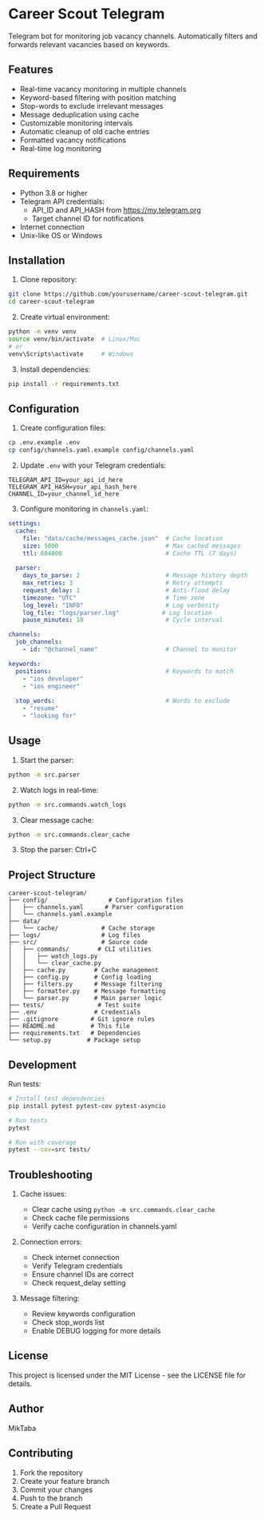 # Career Scout Telegram

Telegram bot for monitoring job vacancy channels. Automatically filters and forwards relevant vacancies based on keywords.

## Features
- Real-time vacancy monitoring in multiple channels
- Keyword-based filtering with position matching
- Stop-words to exclude irrelevant messages
- Message deduplication using cache
- Customizable monitoring intervals
- Automatic cleanup of old cache entries
- Formatted vacancy notifications
- Real-time log monitoring

## Requirements
- Python 3.8 or higher
- Telegram API credentials:
  - API_ID and API_HASH from https://my.telegram.org
  - Target channel ID for notifications
- Internet connection
- Unix-like OS or Windows

## Installation

1. Clone repository:
```bash
git clone https://github.com/yourusername/career-scout-telegram.git
cd career-scout-telegram
```

2. Create virtual environment:
```bash
python -m venv venv
source venv/bin/activate  # Linux/Mac
# or
venv\Scripts\activate     # Windows
```

3. Install dependencies:
```bash
pip install -r requirements.txt
```

## Configuration

1. Create configuration files:
```bash
cp .env.example .env
cp config/channels.yaml.example config/channels.yaml
```

2. Update `.env` with your Telegram credentials:
```env
TELEGRAM_API_ID=your_api_id_here
TELEGRAM_API_HASH=your_api_hash_here
CHANNEL_ID=your_channel_id_here
```

3. Configure monitoring in `channels.yaml`:
```yaml
settings:
  cache:
    file: "data/cache/messages_cache.json"  # Cache location
    size: 5000                              # Max cached messages
    ttl: 604800                             # Cache TTL (7 days)
  
  parser:
    days_to_parse: 2                        # Message history depth
    max_retries: 3                          # Retry attempts
    request_delay: 1                        # Anti-flood delay
    timezone: "UTC"                         # Time zone
    log_level: "INFO"                       # Log verbosity
    log_file: "logs/parser.log"            # Log location
    pause_minutes: 10                       # Cycle interval

channels:
  job_channels:
    - id: "@channel_name"                   # Channel to monitor

keywords:
  positions:                                # Keywords to match
    - "ios developer"
    - "ios engineer"
  
  stop_words:                               # Words to exclude
    - "resume"
    - "looking for"
```

## Usage

1. Start the parser:
```bash
python -m src.parser
```

2. Watch logs in real-time:
```bash
python -m src.commands.watch_logs
```

3. Clear message cache:
```bash
python -m src.commands.clear_cache
```
3. Stop the parser:  Ctrl+C 

## Project Structure
```
career-scout-telegram/
├── config/                 # Configuration files
│   ├── channels.yaml      # Parser configuration
│   └── channels.yaml.example
├── data/
│   └── cache/            # Cache storage
├── logs/                 # Log files
├── src/                  # Source code
│   ├── commands/        # CLI utilities
│   │   ├── watch_logs.py
│   │   └── clear_cache.py
│   ├── cache.py        # Cache management
│   ├── config.py       # Config loading
│   ├── filters.py      # Message filtering
│   ├── formatter.py    # Message formatting
│   └── parser.py       # Main parser logic
├── tests/               # Test suite
├── .env                # Credentials
├── .gitignore         # Git ignore rules
├── README.md          # This file
├── requirements.txt   # Dependencies
└── setup.py          # Package setup
```

## Development

Run tests:
```bash
# Install test dependencies
pip install pytest pytest-cov pytest-asyncio

# Run tests
pytest

# Run with coverage
pytest --cov=src tests/
```

## Troubleshooting

1. Cache issues:
   - Clear cache using `python -m src.commands.clear_cache`
   - Check cache file permissions
   - Verify cache configuration in channels.yaml

2. Connection errors:
   - Check internet connection
   - Verify Telegram credentials
   - Ensure channel IDs are correct
   - Check request_delay setting

3. Message filtering:
   - Review keywords configuration
   - Check stop_words list
   - Enable DEBUG logging for more details

## License

This project is licensed under the MIT License - see the LICENSE file for details.

## Author

MikTaba

## Contributing

1. Fork the repository
2. Create your feature branch
3. Commit your changes
4. Push to the branch
5. Create a Pull Request
